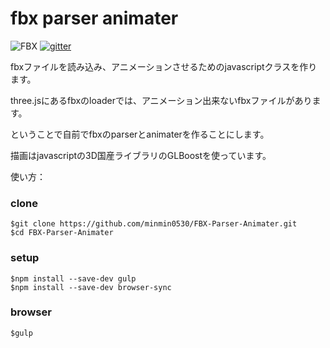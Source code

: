 # fbx parser animater

<img src="http://continue-jump.com/FPA.png" alt="FBX" title="FBX">
<a href="https://gitter.im/FBX-Parser-Animater/Lobby?source=orgpage">
<img src="http://continue-jump.com/gitter1.png" alt="gitter" title="gitter">
</a>

fbxファイルを読み込み、アニメーションさせるためのjavascriptクラスを作ります。

three.jsにあるfbxのloaderでは、アニメーション出来ないfbxファイルがあります。

ということで自前でfbxのparserとanimaterを作ることにします。

描画はjavascriptの3D国産ライブラリのGLBoostを使っています。

使い方：

### clone
```
$git clone https://github.com/minmin0530/FBX-Parser-Animater.git
$cd FBX-Parser-Animater
```
### setup
```
$npm install --save-dev gulp
$npm install --save-dev browser-sync 
```
### browser
```
$gulp
```